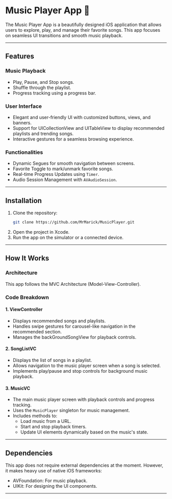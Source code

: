 # Music Player App 🎵  

The Music Player App is a beautifully designed iOS application that allows users to explore, play, and manage their favorite songs. This app focuses on seamless UI transitions and smooth music playback.  

---

## Features  

### Music Playback  
- Play, Pause, and Stop songs.  
- Shuffle through the playlist.  
- Progress tracking using a progress bar.  

### User Interface  
- Elegant and user-friendly UI with customized buttons, views, and banners.  
- Support for UICollectionView and UITableView to display recommended playlists and trending songs.  
- Interactive gestures for a seamless browsing experience.  

### Functionalities  
- Dynamic Segues for smooth navigation between screens.  
- Favorite Toggle to mark/unmark favorite songs.  
- Real-time Progress Updates using `Timer`.  
- Audio Session Management with `AVAudioSession`.  

---

## Installation  

1. Clone the repository:  
    ```bash  
    git clone https://github.com/MrMarick/MusicPlayer.git  
    ```  
2. Open the project in Xcode.  
3. Run the app on the simulator or a connected device.  

---

## How It Works 

### Architecture  
This app follows the MVC Architecture (Model-View-Controller).  

### Code Breakdown  
#### 1. ViewController  
- Displays recommended songs and playlists.  
- Handles swipe gestures for carousel-like navigation in the recommended section.  
- Manages the backGroundSongView for playback controls.  

#### 2. SongListVC  
- Displays the list of songs in a playlist.  
- Allows navigation to the music player screen when a song is selected.  
- Implements play/pause and stop controls for background music playback.  

#### 3. MusicVC  
- The main music player screen with playback controls and progress tracking.  
- Uses the `MusicPlayer` singleton for music management.  
- Includes methods to:
  - Load music from a URL.  
  - Start and stop playback timers.  
  - Update UI elements dynamically based on the music's state.  

---

## Dependencies 

This app does not require external dependencies at the moment. However, it makes heavy use of native iOS frameworks:  

- AVFoundation: For music playback.  
- UIKit: For designing the UI components.  

---
